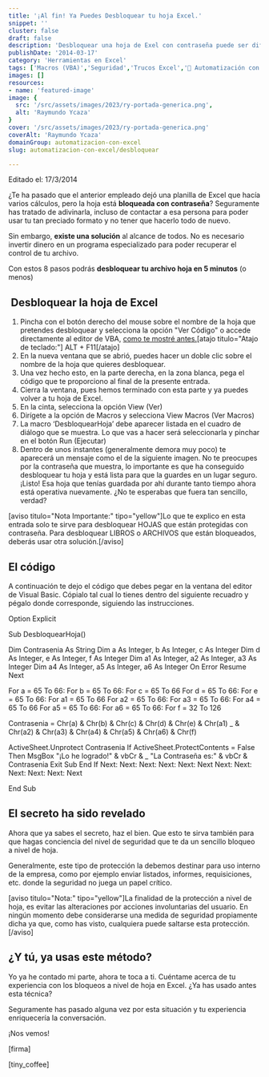```yaml
---
title: '¡Al fin! Ya Puedes Desbloquear tu hoja Excel.'
snippet: ''
cluster: false
draft: false 
description: 'Desbloquear una hoja de Exel con contraseña puede ser difícil.. ¡Si no sabes la contraseña! ¿Solución? Entérate aquí.'
publishDate: '2014-03-17'
category: 'Herramientas en Excel'
tags: ['Macros (VBA)','Seguridad','Trucos Excel','🤖 Automatización con Excel']
images: []
resources: 
- name: 'featured-image'
image: {
  src: '/src/assets/images/2023/ry-portada-generica.png',
  alt: 'Raymundo Ycaza'
}
cover: '/src/assets/images/2023/ry-portada-generica.png'
coverAlt: 'Raymundo Ycaza'
domainGroup: automatizacion-con-excel
slug: automatizacion-con-excel/desbloquear

---
```


Editado el: 17/3/2014

¿Te ha pasado que el anterior empleado dejó una planilla de Excel que hacía varios cálculos, pero la hoja está **bloqueada con contraseña**? Seguramente has tratado de adivinarla, incluso de contactar a esa persona para poder usar tu tan preciado formato y no tener que hacerlo todo de nuevo.

Sin embargo, **existe una solución** al alcance de todos. No es necesario invertir dinero en un programa especializado para poder recuperar el control de tu archivo.

Con estos 8 pasos podrás **desbloquear tu archivo hoja en 5 minutos** (o menos)

##  Desbloquear la hoja de Excel

1. Pincha con el botón derecho del mouse sobre el nombre de la hoja que pretendes desbloquear y selecciona la opción "Ver Código" o accede directamente al editor de VBA, [como te mostré antes.](http://raymundoycaza.com/escribe-tu-primera-macro-en-excel/ "#03 Escribe tu primera Macro en Excel.")\[atajo titulo="Atajo de teclado:"\] ALT + F11\[/atajo\]
2. En la nueva ventana que se abrió, puedes hacer un doble clic sobre el nombre de la hoja que quieres desbloquear.
3. Una vez hecho esto, en la parte derecha, en la zona blanca, pega el código que te proporciono al final de la presente entrada.
4. Cierra la ventana, pues hemos terminado con esta parte y ya puedes volver a tu hoja de Excel.
5. En la cinta, selecciona la opción View (Ver)
6. Dirígete a la opción de Macros y selecciona View Macros (Ver Macros)
7. La macro ‘DesbloquearHoja’ debe aparecer listada en el cuadro de diálogo que se muestra. Lo que vas a hacer será seleccionarla y pinchar en el botón Run (Ejecutar)
8. Dentro de unos instantes (generalmente demora muy poco) te aparecerá un mensaje como el de la siguiente imagen. No te preocupes por la contraseña que muestra, lo importante es que ha conseguido desbloquear tu hoja y está lista para que la guardes en un lugar seguro.¡Listo! Esa hoja que tenías guardada por ahí durante tanto tiempo ahora está operativa nuevamente. ¿No te esperabas que fuera tan sencillo, verdad?

\[aviso titulo="Nota Importante:" tipo="yellow"\]Lo que te explico en esta entrada solo te sirve para desbloquear HOJAS que están protegidas con contraseña. Para desbloquear LIBROS o ARCHIVOS que están bloqueados, deberás usar otra solución.\[/aviso\]

## El código

A continuación te dejo el código que debes pegar en la ventana del editor de Visual Basic. Cópialo tal cual lo tienes dentro del siguiente recuadro y pégalo donde corresponde, siguiendo las instrucciones.

Option Explicit

Sub DesbloquearHoja()

Dim Contrasenia As String
 Dim a As Integer, b As Integer, c As Integer
 Dim d As Integer, e As Integer, f As Integer
 Dim a1 As Integer, a2 As Integer, a3 As Integer
 Dim a4 As Integer, a5 As Integer, a6 As Integer
 On Error Resume Next

For a \= 65 To 66: For b \= 65 To 66: For c \= 65 To 66
 For d \= 65 To 66: For e \= 65 To 66: For a1 \= 65 To 66
 For a2 \= 65 To 66: For a3 \= 65 To 66: For a4 \= 65 To 66
 For a5 \= 65 To 66: For a6 \= 65 To 66: For f \= 32 To 126

Contrasenia \= Chr(a) & Chr(b) & Chr(c) & Chr(d) & Chr(e) & Chr(a1) \_
 & Chr(a2) & Chr(a3) & Chr(a4) & Chr(a5) & Chr(a6) & Chr(f)

ActiveSheet.Unprotect Contrasenia
 If ActiveSheet.ProtectContents \= False Then
 MsgBox "¡Lo he logrado!" & vbCr & \_
"La Contraseña es:" & vbCr & Contrasenia
 Exit Sub
 End If
 Next: Next: Next: Next: Next: Next
 Next: Next: Next: Next: Next: Next

End Sub

## El secreto ha sido revelado

Ahora que ya sabes el secreto, haz el bien. Que esto te sirva también para que hagas conciencia del nivel de seguridad que te da un sencillo bloqueo a nivel de hoja.

Generalmente, este tipo de protección la debemos destinar para uso interno de la empresa, como por ejemplo enviar listados, informes, requisiciones, etc. donde la seguridad no juega un papel crítico.

\[aviso titulo="Nota:" tipo="yellow"\]La finalidad de la protección a nivel de hoja, es evitar las alteraciones por acciones involuntarias del usuario. En ningún momento debe considerarse una medida de seguridad propiamente dicha ya que, como has visto, cualquiera puede saltarse esta protección.\[/aviso\]

## ¿Y tú, ya usas este método?

Yo ya he contado mi parte, ahora te toca a ti. Cuéntame acerca de tu experiencia con los bloqueos a nivel de hoja en Excel. ¿Ya has usado antes esta técnica?

Seguramente has pasado alguna vez por esta situación y tu experiencia enriquecería la conversación.

¡Nos vemos!

\[firma\]

\[tiny\_coffee\]
